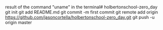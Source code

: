 result of the command "uname" in the terminal# holbertonschool-zero_day git init git add README.md git commit -m first commit git remote add origin https://github.com/jasoncortella/holbertonschool-zero_day.git git push -u origin master
